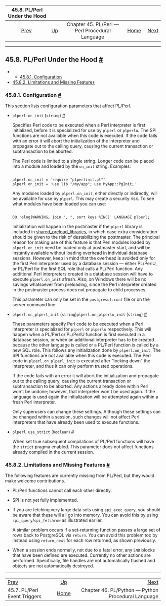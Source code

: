 

|                    45.8. PL/Perl Under the Hood                    |                                                                    |                                                |                                                       |                                                                             |
| :----------------------------------------------------------------: | :----------------------------------------------------------------- | :--------------------------------------------: | ----------------------------------------------------: | --------------------------------------------------------------------------: |
| [Prev](plperl-event-triggers.html "45.7. PL/Perl Event Triggers")  | [Up](plperl.html "Chapter 45. PL/Perl — Perl Procedural Language") | Chapter 45. PL/Perl — Perl Procedural Language | [Home](index.html "PostgreSQL 17devel Documentation") |  [Next](plpython.html "Chapter 46. PL/Python — Python Procedural Language") |

***

## 45.8. PL/Perl Under the Hood [#](#PLPERL-UNDER-THE-HOOD)

  * *   [45.8.1. Configuration](plperl-under-the-hood.html#PLPERL-CONFIG)
  * [45.8.2. Limitations and Missing Features](plperl-under-the-hood.html#PLPERL-MISSING)

### 45.8.1. Configuration [#](#PLPERL-CONFIG)

This section lists configuration parameters that affect PL/Perl.

* `plperl.on_init` (`string`) [#](#GUC-PLPERL-ON-INIT)

    Specifies Perl code to be executed when a Perl interpreter is first initialized, before it is specialized for use by `plperl` or `plperlu`. The SPI functions are not available when this code is executed. If the code fails with an error it will abort the initialization of the interpreter and propagate out to the calling query, causing the current transaction or subtransaction to be aborted.

    The Perl code is limited to a single string. Longer code can be placed into a module and loaded by the `on_init` string. Examples:

    ```

    plperl.on_init = 'require "plperlinit.pl"'
    plperl.on_init = 'use lib "/my/app"; use MyApp::PgInit;'
    ```

    Any modules loaded by `plperl.on_init`, either directly or indirectly, will be available for use by `plperl`. This may create a security risk. To see what modules have been loaded you can use:

    ```

    DO 'elog(WARNING, join ", ", sort keys %INC)' LANGUAGE plperl;
    ```

    Initialization will happen in the postmaster if the `plperl` library is included in [shared\_preload\_libraries](runtime-config-client.html#GUC-SHARED-PRELOAD-LIBRARIES), in which case extra consideration should be given to the risk of destabilizing the postmaster. The principal reason for making use of this feature is that Perl modules loaded by `plperl.on_init` need be loaded only at postmaster start, and will be instantly available without loading overhead in individual database sessions. However, keep in mind that the overhead is avoided only for the first Perl interpreter used by a database session — either PL/PerlU, or PL/Perl for the first SQL role that calls a PL/Perl function. Any additional Perl interpreters created in a database session will have to execute `plperl.on_init` afresh. Also, on Windows there will be no savings whatsoever from preloading, since the Perl interpreter created in the postmaster process does not propagate to child processes.

    This parameter can only be set in the `postgresql.conf` file or on the server command line.

* `plperl.on_plperl_init` (`string`)`plperl.on_plperlu_init` (`string`) [#](#GUC-PLPERL-ON-PLPERL-INIT)

    These parameters specify Perl code to be executed when a Perl interpreter is specialized for `plperl` or `plperlu` respectively. This will happen when a PL/Perl or PL/PerlU function is first executed in a database session, or when an additional interpreter has to be created because the other language is called or a PL/Perl function is called by a new SQL role. This follows any initialization done by `plperl.on_init`. The SPI functions are not available when this code is executed. The Perl code in `plperl.on_plperl_init` is executed after “locking down” the interpreter, and thus it can only perform trusted operations.

    If the code fails with an error it will abort the initialization and propagate out to the calling query, causing the current transaction or subtransaction to be aborted. Any actions already done within Perl won't be undone; however, that interpreter won't be used again. If the language is used again the initialization will be attempted again within a fresh Perl interpreter.

    Only superusers can change these settings. Although these settings can be changed within a session, such changes will not affect Perl interpreters that have already been used to execute functions.

* `plperl.use_strict` (`boolean`) [#](#GUC-PLPERL-USE-STRICT)

    When set true subsequent compilations of PL/Perl functions will have the `strict` pragma enabled. This parameter does not affect functions already compiled in the current session.

### 45.8.2. Limitations and Missing Features [#](#PLPERL-MISSING)

The following features are currently missing from PL/Perl, but they would make welcome contributions.

* PL/Perl functions cannot call each other directly.

* SPI is not yet fully implemented.

* If you are fetching very large data sets using `spi_exec_query`, you should be aware that these will all go into memory. You can avoid this by using `spi_query`/`spi_fetchrow` as illustrated earlier.

    A similar problem occurs if a set-returning function passes a large set of rows back to PostgreSQL via `return`. You can avoid this problem too by instead using `return_next` for each row returned, as shown previously.

* When a session ends normally, not due to a fatal error, any `END` blocks that have been defined are executed. Currently no other actions are performed. Specifically, file handles are not automatically flushed and objects are not automatically destroyed.

***

|                                                                    |                                                                    |                                                                             |
| :----------------------------------------------------------------- | :----------------------------------------------------------------: | --------------------------------------------------------------------------: |
| [Prev](plperl-event-triggers.html "45.7. PL/Perl Event Triggers")  | [Up](plperl.html "Chapter 45. PL/Perl — Perl Procedural Language") |  [Next](plpython.html "Chapter 46. PL/Python — Python Procedural Language") |
| 45.7. PL/Perl Event Triggers                                       |        [Home](index.html "PostgreSQL 17devel Documentation")       |                          Chapter 46. PL/Python — Python Procedural Language |
